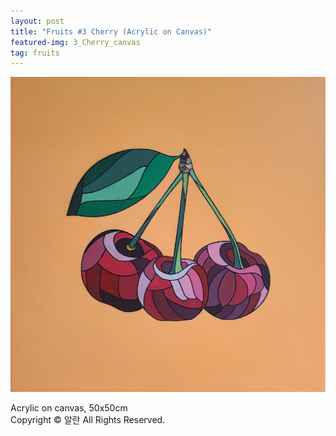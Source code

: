 ```yaml
---
layout: post
title: "Fruits #3 Cherry (Acrylic on Canvas)"
featured-img: 3_Cherry_canvas
tag: fruits
---
```


![](/assets/img/posts/3_Cherry_canvas.jpg)

Acrylic on canvas, 50x50cm  
Copyright © 알란 All Rights Reserved.
